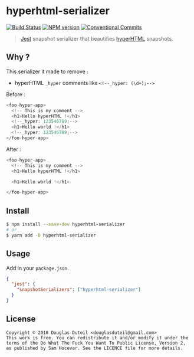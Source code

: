 # hyperhtml-serializer

[![Build Status][travis-image]][travis-url]
[![NPM version][npm-image]][npm-url]
[![Conventional Commits][conventional-commits-url]][conventional-commits-image]

> [Jest](https://github.com/facebook/jest) snapshot serializer that beautifies [hyperHTML](https://github.com/WebReflection/hyperHTML) snapshots.

## Why ?

This serializer it made to remove :

- hyperHTML `_hyper` comments like `<!--_hyper: (\d+);-->`

Before :

```js
<foo-hyper-app>
  <!-- This is my comment -->
  <h1>Hello hyperHTML !</h1>
  <!--_hyper: 123546789;-->
  <h1>Hello world !</h1>
  <!--_hyper: 123546789;-->
</foo-hyper-app>
```

After :

```js
<foo-hyper-app>
  <!-- This is my comment -->
  <h1>Hello hyperHTML !</h1>

  <h1>Hello world !</h1>

</foo-hyper-app>
```

## Install

```sh
$ npm install --save-dev hyperhtml-serializer
# or
$ yarn add -D hyperhtml-serializer
```

## Usage

Add in your `package.json`.

```json
{
  "jest": {
    "snapshotSerializers": ["hyperhtml-serializer"]
  }
}
```

## License

    Copyright © 2018 Douglas Duteil <douglasduteil@gmail.com>
    This work is free. You can redistribute it and/or modify it under the
    terms of the Do What The Fuck You Want To Public License, Version 2,
    as published by Sam Hocevar. See the LICENCE file for more details.

[npm-url]: https://npmjs.org/package/hyperhtml-serializer
[npm-image]: http://img.shields.io/npm/v/hyperhtml-serializer.svg
[travis-url]: http://travis-ci.com/douglasduteil/hyperhtml-serializer
[travis-image]: http://travis-ci.com/douglasduteil/hyperhtml-serializer.svg?branch=master
[conventional-commits-image]: https://img.shields.io/badge/Conventional%20Commits-1.0.0-yellow.svg
[conventional-commits-url]: https://conventionalcommits.org*

